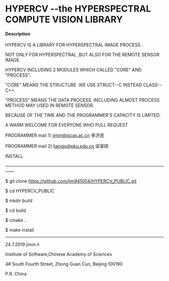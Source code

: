 # HYPERCV --the HYPERSPECTRAL COMPUTE VISION LIBRARY

#### Description

HYPERCV IS A LIBRARY FOR HYPERSPECTRAL IMAGE PROCESS .

NOT ONLY FOR HYPERSPECTRAL ,BUT ALSO FOR THE REMOTE SENSOR IMAGE.

HYPERCV INCLUDING 2 MODULES WHICH CALLED "CORE" AND "PROCESS".

"CORE" MEANS THE STRUCTURE .WE USE STRUCT--C INSTEAD CLASS--C++.

"PROCESS" MEANS THE DATA PROCESS. INCLUDING ALMOST PROCESS METHOD MAY USED IN REMOTE SENSOR.

BECAUSE OF THE TIME AND THE PROGRAMMER'S CAPACITY IS LIMITED. 

A WARM WELCOME FOR EVERYONE WHO PULL REQUEST

PROGRAMMER mail 1) jimin@iscas.ac.cn 李济民

PROGRAMMER mail 2) liangjs@pku.edu.cn 梁家硕


INSTALL

——————————————————————————————————————

$ git clone https://github.com/ljm941004/HYPERCV_PUBLIC.git

$ cd HYPERCV_PUBLIC

$ mkdir build

$ cd build

$ cmake ..

$ make install

__________________________________________________________________________

24.7.2019 jimin li

Institute of Software,Chinese Academy of Sciences 

4# South Fourth Street, Zhong Guan Cun, Beijing 100190

P.R. China
